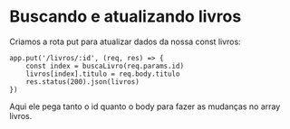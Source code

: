 # Buscando e atualizando livros

Criamos a rota put para atualizar dados da nossa const livros:

    app.put('/livros/:id', (req, res) => {
        const index = buscaLivro(req.params.id)
        livros[index].titulo = req.body.titulo
        res.status(200).json(livros)
    })

Aqui ele pega tanto o id quanto o body para fazer as mudanças no array livros.